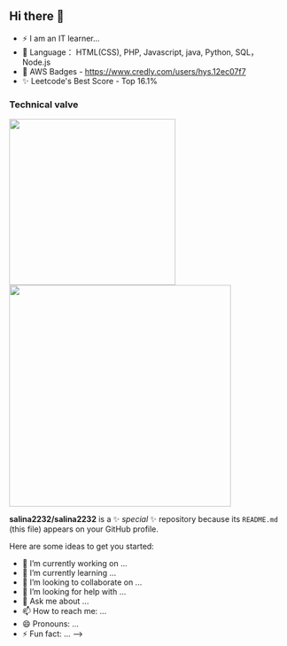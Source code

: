## Hi there 👋
- ⚡ I am an IT learner...
- 🔭 Language： HTML(CSS), PHP, Javascript, java, Python, SQL， Node.js
- 🌱 AWS Badges - https://www.credly.com/users/hys.12ec07f7
- ✨ Leetcode's Best Score - Top 16.1%


<h3>
Technical valve
</h3>


<a href="https://skillicons.dev" style="margin-right: 50px;">
  <img src="https://skillicons.dev/icons?i=html,css,js,mysql,nodejs,java,git,aws,docker,powershell,php,postman,py,vscode,ubuntu,sqlite,npm&perline=8" width="300" />
</a>


<img src="https://github-readme-stats.vercel.app/api/top-langs/?username=Salina-Huang&layout=compact&theme=transparent&hide_border=true" width="400">

**salina2232/salina2232** is a ✨ _special_ ✨ repository because its `README.md` (this file) appears on your GitHub profile.

Here are some ideas to get you started:

- 🔭 I’m currently working on ...
- 🌱 I’m currently learning ...
- 👯 I’m looking to collaborate on ...
- 🤔 I’m looking for help with ...
- 💬 Ask me about ...
- 📫 How to reach me: ...
- 😄 Pronouns: ...
- ⚡ Fun fact: ...
-->
